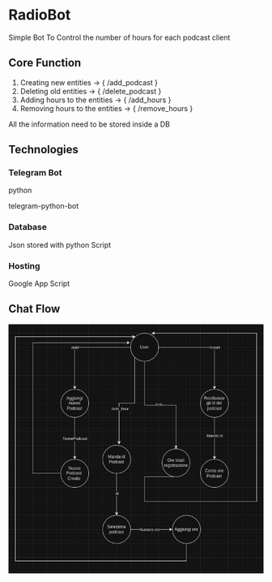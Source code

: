 # RadioBot
Simple Bot To Control the number of hours for each podcast client

## Core Function 
1. Creating new entities &#8594; { /add_podcast }
2. Deleting old entities &#8594; { /delete_podcast }
3. Adding hours to the entities &#8594; { /add_hours }
4. Removing hours to the entities &#8594; { /remove_hours }

All the information need to be stored inside a DB

## Technologies

### Telegram Bot

python

telegram-python-bot

### Database

Json stored with python Script

### Hosting

Google App Script

## Chat Flow

<img src="images/ChatFlow.png"
     alt="ChatFlow"
     style="float: left; margin-right: 10px;" />

